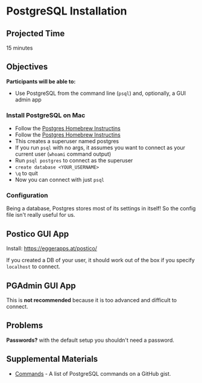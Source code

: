 # PostgreSQL Installation

## Projected Time

15 minutes

## Objectives

**Participants will be able to:**

- Use PostgreSQL from the command line (`psql`) and, optionally, a GUI admin app



### Install PostgreSQL on Mac


- Follow the [Postgres Homebrew Instructins](https://wiki.postgresql.org/wiki/Homebrew)
- Follow the [Postgres Homebrew Instructins](https://wiki.postgresql.org/wiki/Homebrew)
- This creates a superuser named postgres
- If you run `psql` with no args, it assumes you want to connect as your current user (`whoami` command output)
- Run `psql postgres` to connect as the superuser
- `create database <YOUR_USERNAME>`
- `\q` to quit
- Now you can connect with just `psql`

### Configuration

Being a database, Postgres stores most of its settings in itself! So the config file isn't really useful for us.

## Postico GUI App

Install: https://eggerapps.at/postico/

If you created a DB of your user, it should work out of the box if you specify `localhost` to connect.

## PGAdmin GUI App

This is **not recommended** because it is too advanced and difficult to connect.


## Problems

**Passwords?** with the default setup you shouldn't need a password.

## Supplemental Materials
- [Commands](https://gist.github.com/Kartones/dd3ff5ec5ea238d4c546) - A list of PostgreSQL commands on a GitHub gist.
